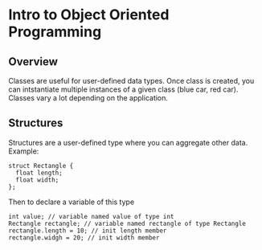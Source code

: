 # Intro to Object Oriented Programming

## Overview

Classes are useful for user-defined data types.  Once class is created, you can intstantiate multiple instances of a given class (blue car, red car).  Classes vary a lot depending on the application.

## Structures

Structures are a user-defined type where you can aggregate other data.  Example:

```
struct Rectangle {
  float length;
  float width;
};
```

Then to declare a variable of this type

```
int value; // variable named value of type int
Rectangle rectangle; // variable named rectangle of type Rectangle
rectangle.length = 10; // init length member
rectangle.widgh = 20; // init width member
```

